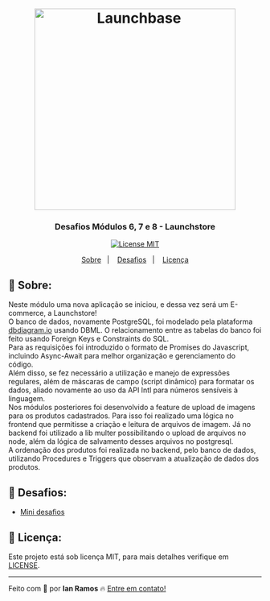 <h1 align="center">
    <img alt="Launchbase" src="https://storage.googleapis.com/golden-wind/bootcamp-launchbase/logo.png" width="400px" />
</h1>

<h3 align="center">
  Desafios Módulos 6, 7 e 8 - Launchstore
</h3>

<p align="center">
  <a href="https://opensource.org/licenses/MIT" >
    <img src="https://img.shields.io/badge/license-MIT-brightgreen" alt="License MIT">
  </a>
</p>

<p align="center">
  <a href="#pushpin-sobre">Sobre</a>&nbsp;&nbsp;&nbsp;|&nbsp;&nbsp;&nbsp;
  <a href="#rocket-desafios">Desafios</a>&nbsp;&nbsp;&nbsp;|&nbsp;&nbsp;&nbsp;
  <a href="#key-licença">Licença</a>
</p>


## :pushpin: Sobre:

Neste módulo uma nova aplicação se iniciou, e dessa vez será um E-commerce, a Launchstore!<br>
O banco de dados, novamente PostgreSQL, foi  modelado pela plataforma [dbdiagram.io](https://dbdiagram.io/home) usando DBML. O relacionamento entre as tabelas do banco foi feito usando Foreign Keys e Constraints do SQL.<br>
Para as requisições foi introduzido o formato de Promises do Javascript, incluindo Async-Await para melhor organização e gerenciamento do código.<br>
Além disso, se fez necessário a utilização e manejo de expressões regulares, além de máscaras de campo (script dinâmico) para formatar os dados, aliado novamente ao uso da API Intl para números sensíveis à linguagem. <br>
Nos módulos posteriores foi desenvolvido a feature de upload de imagens para os produtos cadastrados. Para isso foi realizado uma lógica no frontend que permitisse a criação e leitura de arquivos de imagem. Já no backend foi utilizado a lib multer possibilitando o upload de arquivos no node, além da lógica de salvamento desses arquivos no postgresql. <br>
A ordenação dos produtos foi realizada no backend, pelo banco de dados, utilizando Procedures e Triggers que observam a atualização de dados dos produtos.

## :rocket: Desafios:

- [Mini desafios](https://github.com/rocketseat-education/bootcamp-launchbase-desafios-06/blob/master/desafios/06-1-mini-desafios.md)



## :key: Licença:

Este projeto está sob licença MIT, para mais detalhes verifique em [LICENSE](https://github.com/i-ramoss/Bootcamp-LaunchBase/blob/master/LICENSE).

---

Feito com :green_heart: por **Ian Ramos** :fire: [Entre em contato!](https://www.linkedin.com/in/ian-ramos/)